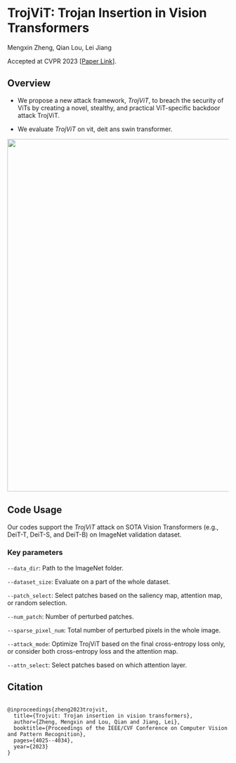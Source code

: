 # TrojViT: Trojan Insertion in Vision Transformers
Mengxin Zheng, Qian Lou, Lei Jiang

Accepted at CVPR 2023 [[Paper Link](https://arxiv.org/abs/2208.13049)].

## Overview

- We propose a new attack framework, *TrojViT*, to breach the security of ViTs by creating a novel, stealthy, and practical ViT-specific backdoor attack TrojViT.

- We evaluate *TrojViT* on vit, deit ans swin transformer. 
  

<p align="center">
  <img src="(https://d3i71xaburhd42.cloudfront.net/89b59789b98219d08209e7864486241ee36050a6/1-Figure1-1.png)" width="800">
</p>


## Code Usage
Our codes support the *TrojViT* attack on SOTA Vision Transformers (e.g., DeiT-T, DeiT-S, and DeiT-B) on ImageNet validation dataset.

### Key parameters
```--data_dir```: Path to the ImageNet folder.

```--dataset_size```: Evaluate on a part of the whole dataset.

```--patch_select```: Select patches based on the saliency map, attention map, or random selection.

```--num_patch```: Number of perturbed patches.

```--sparse_pixel_num```: Total number of perturbed pixels in the whole image.

```--attack_mode```: Optimize TrojViT based on the final cross-entropy loss only, or consider both cross-entropy loss and the attention map.

```--attn_select```: Select patches based on which attention layer.



## Citation
```

@inproceedings{zheng2023trojvit,
  title={Trojvit: Trojan insertion in vision transformers},
  author={Zheng, Mengxin and Lou, Qian and Jiang, Lei},
  booktitle={Proceedings of the IEEE/CVF Conference on Computer Vision and Pattern Recognition},
  pages={4025--4034},
  year={2023}
}
```
